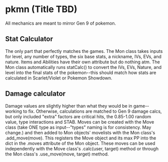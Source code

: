 # pkmn (Title TBD)
All mechanics are meant to mirror Gen 9 of pokemon.
## Stat Calculator
The only part that perfectly matches the games. The Mon class takes inputs for level, any number of types, the six base stats, a nickname, IVs, EVs, and nature. Items and Abilities have their own attribute but do nothing atm. The Mon class automatically runs statCalc() to convert the IVs, EVs, Nature, and level into the final stats of the pokemon--this should match how stats are calculated in Scarlet/Violet or Pokemon Showdown.
## Damage calculator
Damage values are slightly higher than what they would be in game--working to fix. Otherwise, calculations are matched to Gen 9 damage calcs, but only included "extra" factors are critical hits, the 0.85-1.00 random value, type interactions and STAB. Moves can be created with the Move class (take ONE type as input--"types" naming is for consistency. May change.) and then added to Mon objects' movelists with the Mon class's .add_move(move). This registers the Move object and its max PP into the dict in the .moves attribute of the Mon object. These moves can be used independently with the Move class's .calc(user, target) method or through the Mon class's .use_move(move, target) method.
